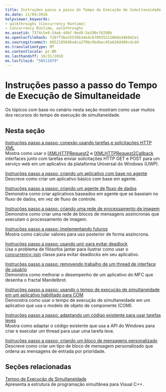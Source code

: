 ```yaml
---
title: Instruções passo a passo do Tempo de Execução de Simultaneidade
ms.date: 11/04/2016
helpviewer_keywords:
- walkthroughs [Concurrency Runtime]
- Concurrency Runtime, walkthroughs
ms.assetid: 7374c5e9-54eb-44bf-9ed9-5e190cfd290b
ms.openlocfilehash: f26ff3ba35539b24e4c670935212069a34b942a1
ms.sourcegitcommit: 6052185696adca270bc9bdbec45a626dd89cdcdd
ms.translationtype: MT
ms.contentlocale: pt-BR
ms.lasthandoff: 10/31/2018
ms.locfileid: "50511079"
---
```

# <a name="concurrency-runtime-walkthroughs"></a>Instruções passo a passo do Tempo de Execução de Simultaneidade

Os tópicos com base no cenário nesta seção mostram como usar muitos dos recursos do tempo de execução de simultaneidade.

## <a name="in-this-section"></a>Nesta seção

[Instruções passo a passo: conexão usando tarefas e solicitações HTTP XML](../../parallel/concrt/walkthrough-connecting-using-tasks-and-xml-http-requests.md)<br/>
Mostra como usar o [IXMLHTTPRequest2](/previous-versions/windows/desktop/api/msxml6/nn-msxml6-ixmlhttprequest2) e [IXMLHTTPRequest2Callback](/previous-versions/windows/desktop/api/msxml6/nn-msxml6-ixmlhttprequest2callback) interfaces junto com tarefas enviar solicitações HTTP GET e POST para um serviço web em um aplicativo da plataforma Universal do Windows (UWP).

[Instruções passo a passo: criando um aplicativo com base no agente](../../parallel/concrt/walkthrough-creating-an-agent-based-application.md)<br/>
Descreve como criar um aplicativo básico com base em agente.

[Instruções passo a passo: criando um agente de fluxo de dados](../../parallel/concrt/walkthrough-creating-a-dataflow-agent.md)<br/>
Demonstra como criar aplicativos baseados em agente que se baseiam no fluxo de dados, em vez de fluxo de controle.

[Instruções passo a passo: criando uma rede de processamento de imagem](../../parallel/concrt/walkthrough-creating-an-image-processing-network.md)<br/>
Demonstra como criar uma rede de blocos de mensagens assíncronas que executam o processamento de imagem.

[Instruções passo a passo: implementando futuros](../../parallel/concrt/walkthrough-implementing-futures.md)<br/>
Mostra como calcular valores para uso posterior de forma assíncrona.

[Instruções passo a passo: usando unir para evitar deadlock](../../parallel/concrt/walkthrough-using-join-to-prevent-deadlock.md)<br/>
Usa o problema de filósofos jantar para ilustrar como usar o [concurrency::join](../../parallel/concrt/reference/join-class.md) classe para evitar deadlocks em seu aplicativo.

[Instruções passo a passo: removendo trabalho de um thread de interface de usuário](../../parallel/concrt/walkthrough-removing-work-from-a-user-interface-thread.md)<br/>
Demonstra como melhorar o desempenho de um aplicativo do MFC que desenha o fractal Mandelbrot.

[Instruções passo a passo: usando o tempo de execução de simultaneidade em um aplicativo habilitado para COM](../../parallel/concrt/walkthrough-using-the-concurrency-runtime-in-a-com-enabled-application.md)<br/>
Demonstra como usar o tempo de execução de simultaneidade em um aplicativo que usa o modelo de objeto de componente (COM).

[Instruções passo a passo: adaptando um código existente para usar tarefas leves](../../parallel/concrt/walkthrough-adapting-existing-code-to-use-lightweight-tasks.md)<br/>
Mostra como adaptar o código existente que usa a API do Windows para criar e executar um thread para usar uma tarefa leve.

[Instruções passo a passo: criando um bloco de mensagens personalizado](../../parallel/concrt/walkthrough-creating-a-custom-message-block.md)<br/>
Descreve como criar um tipo de bloco de mensagem personalizado que ordena as mensagens de entrada por prioridade.

## <a name="related-sections"></a>Seções relacionadas

[Tempo de Execução de Simultaneidade](../../parallel/concrt/concurrency-runtime.md)<br/>
Apresenta a estrutura de programação simultânea para Visual C++.


